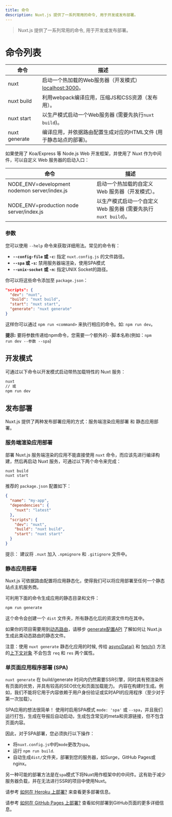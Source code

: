 ```yaml
---
title: 命令
description: Nuxt.js 提供了一系列常用的命令, 用于开发或发布部署。
---
```


> Nuxt.js 提供了一系列常用的命令, 用于开发或发布部署。

# 命令列表

| 命令 | 描述 |
|---------|-------------|
| nuxt | 启动一个热加载的Web服务器（开发模式） [localhost:3000](http://localhost:3000)。 |
| nuxt build | 利用webpack编译应用，压缩JS和CSS资源（发布用）。 |
| nuxt start | 以生产模式启动一个Web服务器 (需要先执行`nuxt build`)。 |
| nuxt generate | 编译应用，并依据路由配置生成对应的HTML文件 (用于静态站点的部署)。 |

如果使用了 Koa/Express 等 Node.js Web 开发框架，并使用了 Nuxt 作为中间件，可以自定义 Web 服务器的启动入口：

| 命令 | 描述 |
|---------|-------------|
| NODE_ENV=development nodemon server/index.js | 启动一个热加载的自定义 Web 服务器（开发模式）。
| NODE_ENV=production node server/index.js | 以生产模式启动一个自定义 Web 服务器 (需要先执行 `nuxt build`)。 |

### 参数

您可以使用 `--help` 命令来获取详细用法。常见的命令有：

- **`--config-file` 或 `-c`:** 指定 `nuxt.config.js` 的文件路径。
- **`--spa` 或 `-s`:** 禁用服务器端渲染，使用SPA模式
- **`--unix-socket` 或 `-n`:** 指定UNIX Socket的路径。

你可以将这些命令添加至 `package.json`：

```json
"scripts": {
  "dev": "nuxt",
  "build": "nuxt build",
  "start": "nuxt start",
  "generate": "nuxt generate"
}
```

这样你可以通过 `npm run <command>` 来执行相应的命令。如: `npm run dev`。

<div class="Alert Alert--nuxt-green">

<b>提示:</b> 要将参数传递给npm命令，您需要一个额外的<code>--</code>脚本名称(例如：<code>npm run dev --参数 --spa</code>)

</div>

## 开发模式

可通过以下命令以开发模式启动带热加载特性的 Nuxt 服务：

```bash
nuxt
// 或
npm run dev
```

## 发布部署

Nuxt.js 提供了两种发布部署应用的方式：服务端渲染应用部署 和 静态应用部署。

### 服务端渲染应用部署

部署 Nuxt.js 服务端渲染的应用不能直接使用 `nuxt` 命令，而应该先进行编译构建，然后再启动 Nuxt 服务，可通过以下两个命令来完成：

```bash
nuxt build
nuxt start
```

推荐的 `package.json` 配置如下：
```json
{
  "name": "my-app",
  "dependencies": {
    "nuxt": "latest"
  },
  "scripts": {
    "dev": "nuxt",
    "build": "nuxt build",
    "start": "nuxt start"
  }
}
```

提示： 建议将 `.nuxt` 加入 `.npmignore` 和 `.gitignore` 文件中。

### 静态应用部署

Nuxt.js 可依据路由配置将应用静态化，使得我们可以将应用部署至任何一个静态站点主机服务商。

可利用下面的命令生成应用的静态目录和文件：

```bash
npm run generate
```

这个命令会创建一个 `dist` 文件夹，所有静态化后的资源文件均在其中。

如果你的项目需要用到[动态路由](/guide/routing#动态路由)，请移步 [generate配置API](/api/configuration-generate) 了解如何让 Nuxt.js 生成此类动态路由的静态文件。

<div class="Alert">

注意：使用 `nuxt generate` 静态化应用的时候, 传给 [asyncData()](/guide/async-data#asyncdata-方法) 和 [fetch()](/guide/vuex-store#fetch-方法) 方法的[上下文对象](/api#上下文对象) 不会包含 `req` 和 `res` 两个属性。

</div>

### 单页面应用程序部署 (SPA)

`nuxt generate` 在 build/generate 时间内仍然需要SSR引擎，同时具有预渲染所有页面的优势，并具有较高的SEO优化和页面加载能力。 内容在构建时生成。例如，我们不能将它用于内容依赖于用户身份验证或实时API的应用程序（至少对于第一次加载）。

SPA应用的想法很简单！ 使用时启用SPA模式 `mode: 'spa'` 或 `--spa`，并且我们运行打包，生成在导报后自动启动，生成包含常见的meta和资源链接，但不包含页面内容。

因此，对于SPA部署，您必须执行以下操作：

 - 将`nuxt.config.js`中的`mode`更改为`spa`。
 - 运行 `npm run build`.
 - 自动生成`dist/`文件夹，部署到您的服务器，如Surge，GitHub Pages或nginx。

另一种可能的部署方法是在`spa`模式下将Nuxt用作框架中的中间件。这有助于减少服务器负载，并在无法进行SSR的项目中使用Nuxt。

<div class="Alert">

请参考 [如何在 Heroku 上部署?](/faq/heroku-deployment) 来查看更多部署信息。

</div>

<div class="Alert">

请参考 [如何在 GitHub Pages 上部署?](/faq/github-pages) 查看如何部署到GitHub页面的更多详细信息。

</div>
